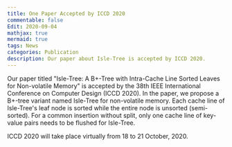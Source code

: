 ```yaml
---
title: One Paper Accepted by ICCD 2020
commentable: false
Edit: 2020-09-04
mathjax: true
mermaid: true
tags: News
categories: Publication
description: Our paper about Isle-Tree is accepted by ICCD 2020.
---
```


<p>Our paper titled "Isle-Tree: A B+-Tree with Intra-Cache Line Sorted Leaves for Non-volatile Memory" is accepted by <a href="http://iccd-conf.com/Home.html" style="text-decoration: none;" target="_blank">the 38th IEEE International Conference on Computer Design (ICCD 2020)</a>. In the paper, we propose a B+-tree variant named Isle-Tree for non-volatile memory. Each cache line of Isle-Tree's leaf node is sorted while the entire node is unsorted (semi-sorted). For a common insertion without split, only one cache line of key-value pairs needs to be flushed for Isle-Tree.</p>


<p>ICCD 2020 will take place virtually from 18 to 21 October, 2020.</p>
